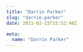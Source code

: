 ```yaml
---
title: "Darrin Parker"
slug: "darrin-parker"
date: 2021-02-15T15:52:48Z

meta:
  name: "Darrin Parker"
---
```


